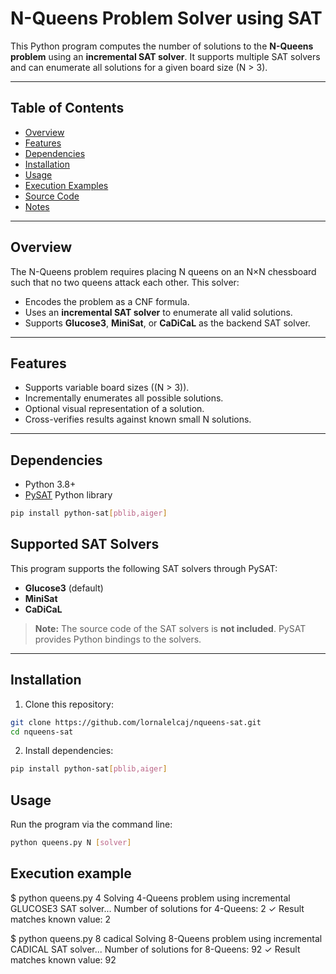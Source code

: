 # N-Queens Problem Solver using SAT

This Python program computes the number of solutions to the **N-Queens problem** using an **incremental SAT solver**. It supports multiple SAT solvers and can enumerate all solutions for a given board size \(N > 3\).

---

## Table of Contents

- [Overview](#overview)  
- [Features](#features)  
- [Dependencies](#dependencies)  
- [Installation](#installation)  
- [Usage](#usage)  
- [Execution Examples](#execution-examples)  
- [Source Code](#source-code)  
- [Notes](#notes)

---

## Overview

The N-Queens problem requires placing N queens on an N×N chessboard such that no two queens attack each other. This solver:

- Encodes the problem as a CNF formula.
- Uses an **incremental SAT solver** to enumerate all valid solutions.
- Supports **Glucose3**, **MiniSat**, or **CaDiCaL** as the backend SAT solver.

---

## Features

- Supports variable board sizes (\(N > 3\)).  
- Incrementally enumerates all possible solutions.  
- Optional visual representation of a solution.  
- Cross-verifies results against known small N solutions.

---

## Dependencies

- Python 3.8+  
- [PySAT](https://pysathq.github.io/) Python library

```bash
pip install python-sat[pblib,aiger]
 ```

## Supported SAT Solvers

This program supports the following SAT solvers through PySAT:

- **Glucose3** (default)
- **MiniSat**
- **CaDiCaL**

> **Note:** The source code of the SAT solvers is **not included**. PySAT provides Python bindings to the solvers.

---

## Installation

1. Clone this repository:

```bash
git clone https://github.com/lornalelcaj/nqueens-sat.git
cd nqueens-sat
 ```
2. Install dependencies:
```bash
pip install python-sat[pblib,aiger]
```

## Usage

Run the program via the command line:

```bash
python queens.py N [solver]
```

## Execution example
$ python queens.py 4
Solving 4-Queens problem using incremental GLUCOSE3 SAT solver...
Number of solutions for 4-Queens: 2
✓ Result matches known value: 2



$ python queens.py 8 cadical
Solving 8-Queens problem using incremental CADICAL SAT solver...
Number of solutions for 8-Queens: 92
✓ Result matches known value: 92






